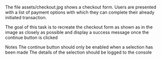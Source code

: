 The file assets/checkout.jpg shows a checkout form. Users are presented with a list of payment options with which they can complete their already initiated transaction.

The goal of this task is to recreate the checkout form as shown as in the image as closely as possible and display a success message once the continue button is clicked

Notes
The continue button should only be enabled when a selection has been made
The details of the selection should be logged to the console
